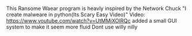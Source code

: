 This Ransome Waear program is heavly inspired by the  Network Chuck "I create malweare in python(Its Scary Easy Video)"
Video: https://www.youtube.com/watch?v=UtMMjXOlRQc
added a small GUI system to make it seem more fluid
Dont use willy nilly
